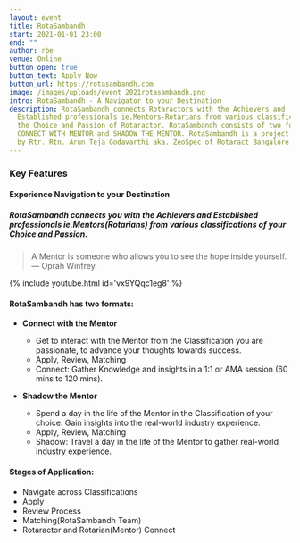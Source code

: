 ```yaml
---
layout: event
title: RotaSambandh
start: 2021-01-01 23:00
end: ""
author: rbe
venue: Online
button_open: true
button_text: Apply Now
button_url: https://rotasambandh.com
image: /images/uploads/event_2021rotasambandh.png
intro: RotaSambandh - A Navigator to your Destination
description: RotaSambandh connects Rotaractors with the Achievers and
  Established professionals ie.Mentors-Rotarians from various classifications on
  the Choice and Passion of Rotaractor. RotaSambandh consists of two formats
  CONNECT WITH MENTOR and SHADOW THE MENTOR. RotaSambandh is a project created
  by Rtr. Rtn. Arun Teja Godavarthi aka. ZeoSpec of Rotaract Bangalore East.
---
```

### Key Features
#### Experience Navigation to your Destination

##### RotaSambandh connects you with the Achievers and Established professionals ie.Mentors(Rotarians) from various classifications of your Choice and Passion.

> A Mentor is someone who allows you to see the hope inside yourself. <br>— Oprah Winfrey.

{% include youtube.html id='vx9YQqc1eg8' %}

#### RotaSambandh has two formats:

- **Connect with the Mentor**
    - Get to interact with the Mentor from the Classification you are passionate, to advance your thoughts towards success.
    - Apply, Review, Matching
    - Connect: Gather Knowledge and insights in a 1:1 or AMA session (60 mins to 120 mins).

- **Shadow the Mentor**
    - Spend a day in the life of the Mentor in the Classification of your choice. Gain insights into the real-world industry experience.
    - Apply, Review, Matching
    - Shadow: Travel a day in the life of the Mentor to gather real-world industry experience.

#### Stages of Application:
- Navigate across Classifications
- Apply
- Review Process
- Matching(RotaSambandh Team)
- Rotaractor and Rotarian(Mentor) Connect